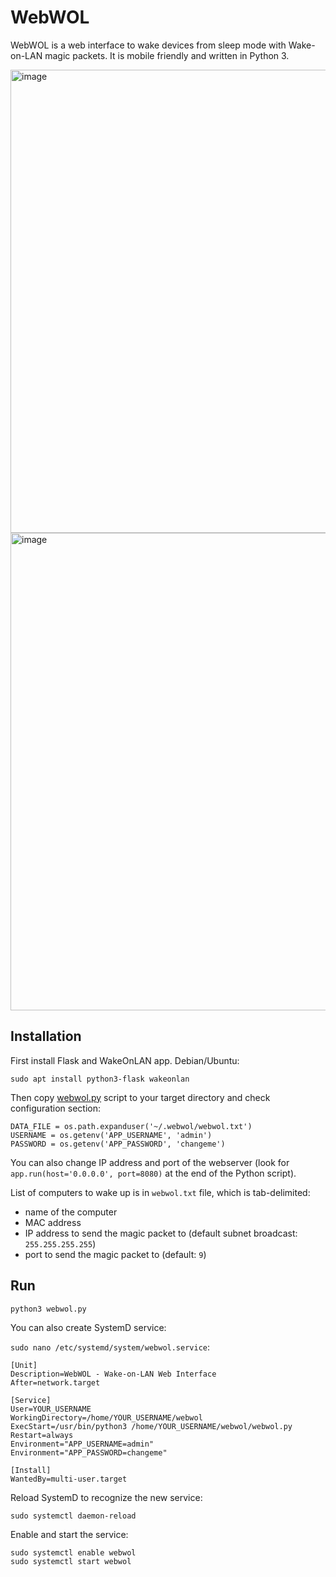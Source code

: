 # WebWOL
WebWOL is a web interface to wake devices from sleep mode with Wake-on-LAN magic packets. It is mobile friendly and written in Python 3.

<img width="1143" height="741" alt="image" src="https://github.com/user-attachments/assets/02eb2547-ba91-4f79-a1eb-9932b4cc4bf7" />

<img width="1277" height="764" alt="image" src="https://github.com/user-attachments/assets/75d3f031-82a0-438e-b815-6df93fa5a4bd" />

## Installation

First install Flask and WakeOnLAN app. Debian/Ubuntu:
```
sudo apt install python3-flask wakeonlan
```

Then copy [webwol.py](webwol.py) script to your target directory and check configuration section:
```
DATA_FILE = os.path.expanduser('~/.webwol/webwol.txt')
USERNAME = os.getenv('APP_USERNAME', 'admin')
PASSWORD = os.getenv('APP_PASSWORD', 'changeme')
```

You can also change IP address and port of the webserver (look for `app.run(host='0.0.0.0', port=8080)` at the end of the Python script).

List of computers to wake up is in `webwol.txt` file, which is tab-delimited:
- name of the computer
- MAC address
- IP address to send the magic packet to (default subnet broadcast: `255.255.255.255`)
- port to send the magic packet to (default: `9`)


## Run
```
python3 webwol.py
```

You can also create SystemD service:

`sudo nano /etc/systemd/system/webwol.service`:

```
[Unit]
Description=WebWOL - Wake-on-LAN Web Interface
After=network.target

[Service]
User=YOUR_USERNAME
WorkingDirectory=/home/YOUR_USERNAME/webwol
ExecStart=/usr/bin/python3 /home/YOUR_USERNAME/webwol/webwol.py
Restart=always
Environment="APP_USERNAME=admin"
Environment="APP_PASSWORD=changeme"

[Install]
WantedBy=multi-user.target
```

Reload SystemD to recognize the new service:
```
sudo systemctl daemon-reload
```

Enable and start the service:
```
sudo systemctl enable webwol
sudo systemctl start webwol
```
